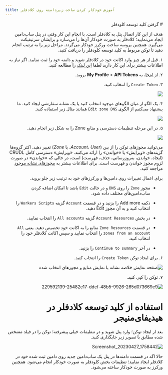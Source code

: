 ```yaml
---
title: آموزش خودکار کردن ساخت زیردامنه روی کلادفلر
---
```


<div dir="rtl" markdown=1>
# گرفتن کلید توسعه کلودفلر

هدف از این کار اتصال پنل به کلادفلر است. با انجام این کار وقتی در پنل ساب‌دامین ایجاد می‌نمایید؛ کلادفلر به صورت خودکار آن‌ها را می‌سازد و برایشان سرتیفیکت می‌گیرد. همچنین پروسه ساخت ورکرز خودکار می‌گردد. مراحل زیر را به ترتیب انجام دهید تا توکن مربوط به کلید توسعه کلودفلر را دریافت کنید.

۱. قبل از هر چیز وارد اکانت خود در کلادفلر شوید و دامنه خود را ثبت نمایید. اگر نیاز به اطلاعات بیشتر برای این کار دارید لطفا [این لینک](/fa/manager/domain-worker-cdn-and-tunneling/Domain-types-and-how-to-register-them/) را مطالعه کنید.

۲. از [اینجا](https://dash.cloudflare.com/profile/api-tokens/)، به **My Profile** > **API Tokens** بروید.
    
۳. `Create Token` را انتخاب کنید.

    
![](https://user-images.githubusercontent.com/125398461/234880340-5f1abcac-9f10-46eb-bb19-204546e3c453.png)


۴. یک الگو از میان الگوهای موجود انتخاب کنید یا یک نشانه سفارشی ایجاد کنید. ما پیشنهاد می‌کنیم از الگوی `Edit zone DNS` همانند مثال زیر استفاده کنید.

![](https://user-images.githubusercontent.com/125398461/234880943-80462114-58bd-48df-baef-2addfc740062.png)

    



۵.  در این مرحله تنظیمات دسترسی و منابع Zone را به شکل زیر انجام دهید.


![](https://user-images.githubusercontent.com/125398461/235046796-2ea8d0ed-4fe4-4060-ae55-683c9d2c0e7c.png)

<!--   
![صفحه نمای کلی الگوی رمز](https://user-images.githubusercontent.com/114227601/229591958-adc4e813-1e04-4de0-9bbb-29b94df4b4d9.png)
-->
می‌توانید مجوزهای توکن را از بین (_Account_، _User_، یا _Zone_) تغییر دهید. اکثر گروه‌ها گزینه‌های «ویرایش» یا «خواندن» را ارائه می‌کنند. «ویرایش» دسترسی کامل CRUDL (ایجاد، خواندن، به‌روزرسانی، حذف، فهرست) است، در حالی که «خواندن» در صورت لزوم مجوز خواندن و فهرست است. برای اطلاعات بیشتر به [مجوزهای نشانه موجود](/fundamentals/api/reference/permissions/) مراجعه کنید. 

برای اعمال تغییرات روی دامین‌ها و ورکرزهای خود به ترتیب زیر جلو بروید.

* مجوز `Zone` را روی `DNS` و در حالت `Edit` باشد تا امکان اضافه کردن ساب‌دامین‌های مختلف داده شود.

* دکمه Add more را بزنید و در قسمت `Account` گزینه `Workers Scripts` را انتخاب کنید و به آن مجوز Edit دهید.

* در بخش `Account Resources` گزینه `All accounts` را انتخاب نمایید.

* در قسمت `Zone Resources` منابع را به اکانت خود تخصیص دهید. یعنی `All zones from an account` را انتخاب نمایید و سپس اکانت کلادفلر خود را انتخاب کنید.

* در آخر `Continue to summary` را بزنید.
  
۶. برای ایجاد توکن `Create Token` را انتخاب کنید.

![صفحه نمایش خلاصه نشانه با نمایش منابع و مجوزهای انتخاب شده](https://user-images.githubusercontent.com/114227601/229592071-3faf93c3-b246-4a08-823b-4680a3a4cf5e.png)

    

    
۷. توکن را کپی کنید.

![229592139-25482e17-ddef-48b5-9926-265d073669e9](https://user-images.githubusercontent.com/125398461/234892482-293f7505-5c94-4564-b0d6-3337fd435e7c.png)


# استفاده از کلید توسعه کلادفلر در هیدیفای‌منیجر

بعد از ایجاد توکن؛ وارد پنل شوید و در تنظیمات خیلی پیشرفته؛ توکن را در فیلد مشخص شده مطابق با تصویر زیر جایگذاری کنید.

![Screenshot_20230427_1758442](https://user-images.githubusercontent.com/125398461/234895891-9a0f71a5-86fd-423c-86a6-3c3acf50818e.png)

حالا اگه در قسمت دامنه‌ها در پنل یک ساب‌دامین جدید روی دامین ثبت شده خود در کلادفلر ایجاد نمایید؛ تنظیمات بخش کلودفلر به صورت خودکار انجام می‌شود. همچنین ورکرز به صورت خودکار ساخته می‌شود.

</div>
